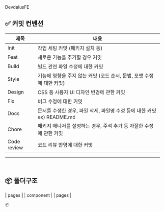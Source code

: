 DevdaIusFE

## ✅ 커밋 컨벤션

| 제목        | 내용                                                                             |
| ----------- | -------------------------------------------------------------------------------- |
| Init        | 작업 세팅 커밋 (패키지 설치 등)                                                  |
| Feat        | 새로운 기능을 추가할 경우 커밋                                                   |
| Build       | 빌드 관련 파일 수정에 대한 커밋                                                  |
| Style       | 기능에 영향을 주지 않는 커밋 (코드 순서, 문법, 포맷 수정에 대한 커밋)             |
| Design      | CSS 등 사용자 UI 디자인 변경에 관한 커밋                                         |
| Fix         | 버그 수정에 대한 커밋                                                            |
| Docs        | 문서를 수정한 경우, 파일 삭제, 파일명 수정 등에 대한 커밋 ex) README.md           |
| Chore       | 패키지 매니저를 설정하는 경우, 주석 추가 등 자잘한 수정에 관한 커밋                                                                   |
| Code review | 코드 리뷰 반영에 대한 커밋                                                       |

---

<br />


## 📦 폴더구조
| pages |
| component |
| pages |

```
📦

```